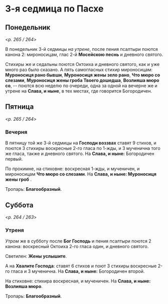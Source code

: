 # 3-я седмица по Пасхе

## Понедельник

<*p. 265 / 264*>

В понедельник 3-й седмицы *на утрене*, после пения псалтыри поются канона 2: мироносицам, глас 2-й 
**Мосейскою песнь** и дневного святого. 

Стихиры же и седальны поются Октоиха и дневного святого, как и уже много раз было сказано. 
А пять самогласных стихир мироносицам: **Муроносиця рано бывши**, **Муроносиця жены зело рано**, 
**Что мюро со слезами**, **Муроносиця жены гроба Твоего дошедша**, **Возлияша мюро со**, -- поются 
всю неделю по очереди, одна за одной на вечерне же и утрене на **Слава, и ныне**, в тех местах, 
где говорится Богородичен. 

## Пятница

<*p. 265 / 264*>

### Вечерня

В пятницу той же 3-й седмицы на **Господи воззвах** ставят 9 стихов, и поются 3 стихиры воскресные 
2-го гласа по 1-жды, и 3 мученична того же гласа, также и дневного святого. 
На **Слава, и ныне:** Богородичен первый.

По прокимне, на стиховне: воскресная 1-жды, и мученичен, и мироносицам **Что мюро со слезами**. 
На **Слава, и ныне: Муроносиця жены гроб** . 

Тропарь: **Благообразный**. 

## Суббота

<*p. 264 / 263*>

### Утреня

*Утром* же в субботу после **Бог Господь** и пения псалтыри поются 2 канона: воскресный Октоиха 2-го 
гласа один, и дневного святого. 

Светилен: **Жены услышите**. 

А на **Хвалите Господа**: ставят 6 стихов и поют 3 стихиры воскресные 2-го гласа и 3 мученична. 
На **Слава, и ныне:** Богородичен второй. 

На стиховне: стихира воскресная, и мученичен. На **Слава, и ныне: Возлияша мюро**. 

Тропарь: **Благообразный**. 
 